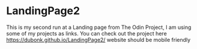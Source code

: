 # LandingPage2
This is my second run at a Landing page from The Odin Project, I am using some of my projects as links. You can check out the project here https://dubonk.github.io/LandingPage2/
website should be mobile friendly 
